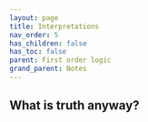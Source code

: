 ```yaml
---
layout: page
title: Interpretations 
nav_order: 5
has_children: false
has_toc: false
parent: First order logic
grand_parent: Notes
---
```


## What is truth anyway?
